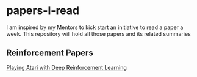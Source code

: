 # papers-I-read
I am inspired by my Mentors to kick start an initiative to read a paper a week. This repository will hold all those papers and its related summaries

<h2>Reinforcement Papers</h2>

[Playing Atari with Deep Reinforcement Learning](https://docs.google.com/document/d/13zlJY6RNoGIzw0pQHd-nxkqiGAYwVB0pJJ-nADIgATs/edit)
